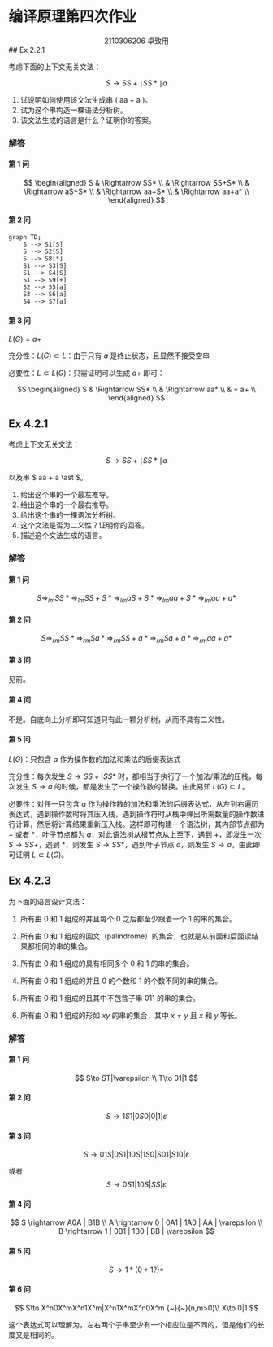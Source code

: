 # 编译原理第四次作业

<center>
  2110306206 卓致用
</center>
## Ex 2.2.1

考虑下面的上下文无关文法：

$$
S \rightarrow SS + \mid SS \ast \mid a
$$

1. 试说明如何使用该文法生成串 \( aa + a \)。
2. 试为这个串构造一棵语法分析树。
3. 该文法生成的语言是什么？证明你的答案。

### 解答

#### 第 1 问

$$
\begin{aligned}
S 
& \Rightarrow SS* \\
& \Rightarrow SS+S* \\
& \Rightarrow aS+S* \\
& \Rightarrow aa+S* \\
& \Rightarrow aa+a* \\
\end{aligned}
$$

#### 第 2 问

```mermaid
graph TD;
    S --> S1[S]
    S --> S2[S]
    S --> S8[*]
    S1 --> S3[S]
    S1 --> S4[S]
    S1 --> S9[+]
    S2 --> S5[a]
    S3 --> S6[a]
    S4 --> S7[a]
```

#### 第 3 问

$L(G) = a+$

充分性：$L(G) \subset L$：由于只有 $a$ 是终止状态，且显然不接受空串

必要性：$L \subset L(G)$：只需证明可以生成 $a+$ 即可：

$$
\begin{aligned}
S 
& \Rightarrow SS* \\
& \Rightarrow aa* \\
& = a+ \\
\end{aligned}
$$

## Ex 4.2.1

考虑上下文无关文法：

$$
S \rightarrow SS + \mid SS \ast \mid a
$$

以及串 $ aa + a \ast $。

1. 给出这个串的一个最左推导。
2. 给出这个串的一个最右推导。
3. 给出这个串的一棵语法分析树。
4. 这个文法是否为二义性？证明你的回答。
5. 描述这个文法生成的语言。

### 解答

#### 第 1 问

$$
S \Rightarrow_{lm} SS* \Rightarrow_{lm} SS+S* \Rightarrow_{lm} aS+S* \Rightarrow_{lm} aa+S* \Rightarrow_{lm} aa+a*
$$

#### 第 2 问

$$
S \Rightarrow_{rm} SS* \Rightarrow_{rm} Sa* \Rightarrow_{rm} SS+a* \Rightarrow_{rm} Sa+a* \Rightarrow_{rm} aa+a*
$$

#### 第 3 问

见前。

#### 第 4 问

不是。自底向上分析即可知道只有此一颗分析树，从而不具有二义性。

#### 第 5 问

$L(G)$：只包含 $a$ 作为操作数的加法和乘法的后缀表达式

充分性：每次发生 $S \to SS+|SS*$ 时，都相当于执行了一个加法/乘法的压栈，每次发生 $S \to a$ 的时候，都是发生了一个操作数的替换。由此易知 $L(G) \subset L$。

必要性：对任一只包含 $a$ 作为操作数的加法和乘法的后缀表达式，从左到右遍历表达式，遇到操作数时将其压入栈，遇到操作符时从栈中弹出所需数量的操作数进行计算，然后将计算结果重新压入栈。这样即可构建一个语法树，其内部节点都为 $+$ 或者 $*$，叶子节点都为 $a$，对此语法树从根节点从上至下，遇到 $+$，即发生一次 $S \to SS+$，遇到 $*$，则发生 $S \to SS*$，遇到叶子节点 $a$，则发生 $S \to a$。由此即可证明 $L \subset L(G)$。

## Ex 4.2.3

为下面的语言设计文法：

1) 所有由 0 和 1 组成的并且每个 0 之后都至少跟着一个 1 的串的集合。

2) 所有由 0 和 1 组成的回文（palindrome）的集合，也就是从前面和后面读结果都相同的串的集合。

3) 所有由 0 和 1 组成的具有相同多个 0 和 1 的串的集合。

4) 所有由 0 和 1 组成的并且 0 的个数和 1 的个数不同的串的集合。

5) 所有由 0 和 1 组成的且其中不包含子串 011 的串的集合。

6) 所有由 0 和 1 组成的形如 $xy$ 的串的集合，其中 $x \neq y$ 且 $x$ 和 $y$ 等长。

### 解答

#### 第 1 问

$$
S\to ST|\varepsilon \\
T\to 01|1
$$

#### 第 2 问

$$
S\to 1S1 | 0S0 | 0|1|\varepsilon
$$

#### 第 3 问

$$
S\to 01S | 0S1 | 10S | 1S0 | S01 | S10 | \varepsilon
$$

或者
$$
S \to 0S1 | 10S | SS | \varepsilon
$$

#### 第 4 问

$$
S \rightarrow A0A | B1B \\
A \rightarrow 0 | 0A1 | 1A0 | AA | \varepsilon  \\
B \rightarrow 1 | 0B1 | 1B0 | BB | \varepsilon
$$

#### 第 5 问

$$
S \to 1*(0+1?)*
$$

#### 第 6 问

$$
S\to X^n0X^mX^n1X^m|X^n1X^mX^n0X^m {~}{~}(n,m>0)\\
X\to 0|1
$$

这个表达式可以理解为，左右两个子串至少有一个相应位是不同的，但是他们的长度又是相同的。
